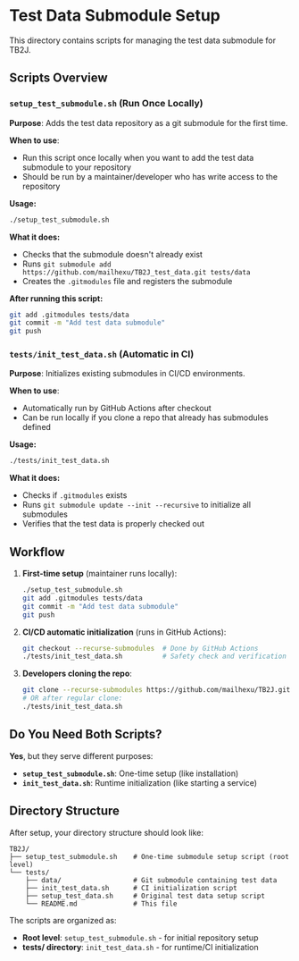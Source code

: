 # Test Data Submodule Setup

This directory contains scripts for managing the test data submodule for TB2J.

## Scripts Overview

### `setup_test_submodule.sh` (Run Once Locally)
**Purpose**: Adds the test data repository as a git submodule for the first time.

**When to use**: 
- Run this script once locally when you want to add the test data submodule to your repository
- Should be run by a maintainer/developer who has write access to the repository

**Usage:**
```bash
./setup_test_submodule.sh
```

**What it does:**
- Checks that the submodule doesn't already exist
- Runs `git submodule add https://github.com/mailhexu/TB2J_test_data.git tests/data`
- Creates the `.gitmodules` file and registers the submodule

**After running this script:**
```bash
git add .gitmodules tests/data
git commit -m "Add test data submodule"
git push
```

### `tests/init_test_data.sh` (Automatic in CI)
**Purpose**: Initializes existing submodules in CI/CD environments.

**When to use**: 
- Automatically run by GitHub Actions after checkout
- Can be run locally if you clone a repo that already has submodules defined

**Usage:**
```bash
./tests/init_test_data.sh
```

**What it does:**
- Checks if `.gitmodules` exists
- Runs `git submodule update --init --recursive` to initialize all submodules
- Verifies that the test data is properly checked out

## Workflow

1. **First-time setup** (maintainer runs locally):
   ```bash
   ./setup_test_submodule.sh
   git add .gitmodules tests/data
   git commit -m "Add test data submodule"
   git push
   ```

2. **CI/CD automatic initialization** (runs in GitHub Actions):
   ```bash
   git checkout --recurse-submodules  # Done by GitHub Actions
   ./tests/init_test_data.sh          # Safety check and verification
   ```

3. **Developers cloning the repo**:
   ```bash
   git clone --recurse-submodules https://github.com/mailhexu/TB2J.git
   # OR after regular clone:
   ./tests/init_test_data.sh
   ```

## Do You Need Both Scripts?

**Yes**, but they serve different purposes:

- **`setup_test_submodule.sh`**: One-time setup (like installation)
- **`init_test_data.sh`**: Runtime initialization (like starting a service)

## Directory Structure

After setup, your directory structure should look like:
```
TB2J/
├── setup_test_submodule.sh    # One-time submodule setup script (root level)
└── tests/
    ├── data/                  # Git submodule containing test data
    ├── init_test_data.sh      # CI initialization script
    ├── setup_test_data.sh     # Original test data setup script
    └── README.md              # This file
```

The scripts are organized as:
- **Root level**: `setup_test_submodule.sh` - for initial repository setup
- **tests/ directory**: `init_test_data.sh` - for runtime/CI initialization
